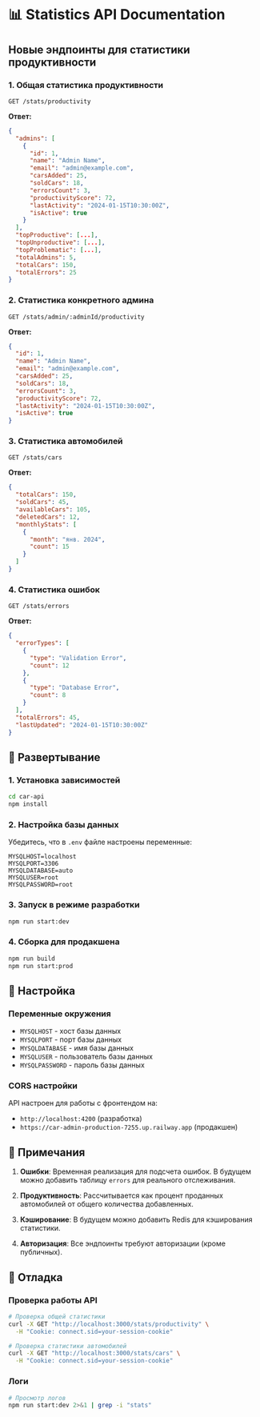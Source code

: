 # 📊 Statistics API Documentation

## Новые эндпоинты для статистики продуктивности

### 1. Общая статистика продуктивности
```
GET /stats/productivity
```

**Ответ:**
```json
{
  "admins": [
    {
      "id": 1,
      "name": "Admin Name",
      "email": "admin@example.com",
      "carsAdded": 25,
      "soldCars": 18,
      "errorsCount": 3,
      "productivityScore": 72,
      "lastActivity": "2024-01-15T10:30:00Z",
      "isActive": true
    }
  ],
  "topProductive": [...],
  "topUnproductive": [...],
  "topProblematic": [...],
  "totalAdmins": 5,
  "totalCars": 150,
  "totalErrors": 25
}
```

### 2. Статистика конкретного админа
```
GET /stats/admin/:adminId/productivity
```

**Ответ:**
```json
{
  "id": 1,
  "name": "Admin Name",
  "email": "admin@example.com",
  "carsAdded": 25,
  "soldCars": 18,
  "errorsCount": 3,
  "productivityScore": 72,
  "lastActivity": "2024-01-15T10:30:00Z",
  "isActive": true
}
```

### 3. Статистика автомобилей
```
GET /stats/cars
```

**Ответ:**
```json
{
  "totalCars": 150,
  "soldCars": 45,
  "availableCars": 105,
  "deletedCars": 12,
  "monthlyStats": [
    {
      "month": "янв. 2024",
      "count": 15
    }
  ]
}
```

### 4. Статистика ошибок
```
GET /stats/errors
```

**Ответ:**
```json
{
  "errorTypes": [
    {
      "type": "Validation Error",
      "count": 12
    },
    {
      "type": "Database Error",
      "count": 8
    }
  ],
  "totalErrors": 45,
  "lastUpdated": "2024-01-15T10:30:00Z"
}
```

## 🚀 Развертывание

### 1. Установка зависимостей
```bash
cd car-api
npm install
```

### 2. Настройка базы данных
Убедитесь, что в `.env` файле настроены переменные:
```env
MYSQLHOST=localhost
MYSQLPORT=3306
MYSQLDATABASE=auto
MYSQLUSER=root
MYSQLPASSWORD=root
```

### 3. Запуск в режиме разработки
```bash
npm run start:dev
```

### 4. Сборка для продакшена
```bash
npm run build
npm run start:prod
```

## 🔧 Настройка

### Переменные окружения
- `MYSQLHOST` - хост базы данных
- `MYSQLPORT` - порт базы данных
- `MYSQLDATABASE` - имя базы данных
- `MYSQLUSER` - пользователь базы данных
- `MYSQLPASSWORD` - пароль базы данных

### CORS настройки
API настроен для работы с фронтендом на:
- `http://localhost:4200` (разработка)
- `https://car-admin-production-7255.up.railway.app` (продакшен)

## 📝 Примечания

1. **Ошибки**: Временная реализация для подсчета ошибок. В будущем можно добавить таблицу `errors` для реального отслеживания.

2. **Продуктивность**: Рассчитывается как процент проданных автомобилей от общего количества добавленных.

3. **Кэширование**: В будущем можно добавить Redis для кэширования статистики.

4. **Авторизация**: Все эндпоинты требуют авторизации (кроме публичных).

## 🐛 Отладка

### Проверка работы API
```bash
# Проверка общей статистики
curl -X GET "http://localhost:3000/stats/productivity" \
  -H "Cookie: connect.sid=your-session-cookie"

# Проверка статистики автомобилей
curl -X GET "http://localhost:3000/stats/cars" \
  -H "Cookie: connect.sid=your-session-cookie"
```

### Логи
```bash
# Просмотр логов
npm run start:dev 2>&1 | grep -i "stats"
```



